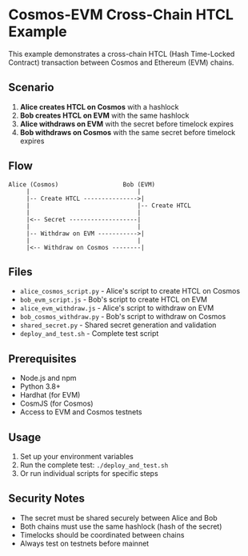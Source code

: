 # Cosmos-EVM Cross-Chain HTCL Example

This example demonstrates a cross-chain HTCL (Hash Time-Locked Contract) transaction between Cosmos and Ethereum (EVM) chains.

## Scenario

1. **Alice creates HTCL on Cosmos** with a hashlock
2. **Bob creates HTCL on EVM** with the same hashlock
3. **Alice withdraws on EVM** with the secret before timelock expires
4. **Bob withdraws on Cosmos** with the same secret before timelock expires

## Flow

```
Alice (Cosmos)                  Bob (EVM)
     |                              |
     |-- Create HTCL --------------->|
     |                              |-- Create HTCL
     |                              |
     |<-- Secret -------------------|
     |                              |
     |-- Withdraw on EVM ----------->|
     |                              |
     |<-- Withdraw on Cosmos --------|
```

## Files

- `alice_cosmos_script.py` - Alice's script to create HTCL on Cosmos
- `bob_evm_script.js` - Bob's script to create HTCL on EVM
- `alice_evm_withdraw.js` - Alice's script to withdraw on EVM
- `bob_cosmos_withdraw.py` - Bob's script to withdraw on Cosmos
- `shared_secret.py` - Shared secret generation and validation
- `deploy_and_test.sh` - Complete test script

## Prerequisites

- Node.js and npm
- Python 3.8+
- Hardhat (for EVM)
- CosmJS (for Cosmos)
- Access to EVM and Cosmos testnets

## Usage

1. Set up your environment variables
2. Run the complete test: `./deploy_and_test.sh`
3. Or run individual scripts for specific steps

## Security Notes

- The secret must be shared securely between Alice and Bob
- Both chains must use the same hashlock (hash of the secret)
- Timelocks should be coordinated between chains
- Always test on testnets before mainnet 